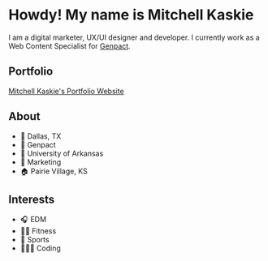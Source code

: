 # Howdy! My name is Mitchell Kaskie

I am a digital marketer, UX/UI designer and developer. I currently work as a Web Content Specialist for [Genpact](https://www.genpact.com).

## Portfolio

[Mitchell Kaskie's Portfolio Website](mkaskie.github.io)

## About

+ 📍 Dallas, TX
+ 👔 Genpact
+ 🏫 University of Arkansas
+ 📜 Marketing
+ 🏠 Pairie Village, KS

## Interests

+ 🎧 EDM
+ 🏃🏼 Fitness
+ 🏈 Sports
+ 🧑🏼‍💻 Coding

<!--
- 👋 Hi, I’m @mkaskie
- 👀 I’m interested in ...
- 🌱 I’m currently learning ...
- 💞️ I’m looking to collaborate on ...
- 📫 How to reach me ...
--!>

<!---
mkaskie/mkaskie is a ✨ special ✨ repository because its `README.md` (this file) appears on your GitHub profile.
You can click the Preview link to take a look at your changes.
--->
